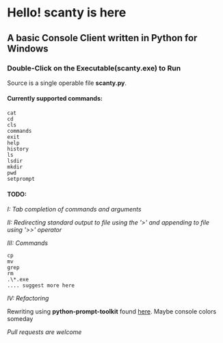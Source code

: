 # Hello! scanty is here
## A basic Console Client written in Python for Windows
### Double-Click on the Executable(scanty.exe) to Run

Source is a single operable file **scanty.py**. 

#### Currently supported commands:
```console
cat
cd
cls
commands
exit
help
history
ls
lsdir
mkdir
pwd
setprompt
```

#### TODO:

*I: Tab completion of commands and arguments*

*II: Redirecting standard output to file using the '>' and appending to file using '>>' operator*

*III: Commands*
```console
cp
mv
grep
rm
.\*.exe
.... suggest more here
```

*IV: Refactoring*

Rewriting using **python-prompt-toolkit** found <a href="https://github.com/prompt-toolkit/python-prompt-toolkit">here</a>.
Maybe console colors someday

*Pull requests are welcome*